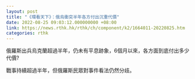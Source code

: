 ```yaml
---
layout: post
title: "《環看天下》：俄烏衝突半年各方付出沉重代價"
date: 2022-08-25 09:03:12.000000000 +08:00
link: https://news.rthk.hk/rthk/ch/component/k2/1664011-20220825.htm
categories: rthk
---
```


俄羅斯出兵烏克蘭超過半年，仍未有平息跡象，6個月以來，各方面到底付出多少代價? 

戰事持續超過半年，但俄羅斯民眾對事件看法仍然分歧。
